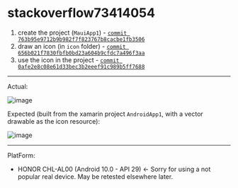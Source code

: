 # stackoverflow73414054

1. create the project (`MauiApp1`) - [`commit 763b95e9712b9b982f7f823767b8cacbe1fb3506`](https://github.com/yueyinqiu/stackoverflow73414054/commit/763b95e9712b9b982f7f823767b8cacbe1fb3506)
2. draw an icon (in `icon` folder) - [`commit 656b021f7830fbfb0bd23a604b9cfdc7a496f3aa`](https://github.com/yueyinqiu/stackoverflow73414054/commit/656b021f7830fbfb0bd23a604b9cfdc7a496f3aa)
3. use the icon in the project - [`commit 0afe2e8c08e61d33bec3b2eeef91c989b5ff7688`](https://github.com/yueyinqiu/stackoverflow73414054/commit/0afe2e8c08e61d33bec3b2eeef91c989b5ff7688)

---

Actual:

![image](https://user-images.githubusercontent.com/18749772/187069068-55e0a147-d96b-42ac-8bac-ec91b3a9bd24.png)

Expected (built from the xamarin project `AndroidApp1`, with a vector drawable as the icon resource):

![image](https://user-images.githubusercontent.com/18749772/187069054-409e6b92-742a-44ba-8bf3-1f4a947732b7.png)

---

PlatForm:

- HONOR CHL-AL00 (Android 10.0 - API 29) <- Sorry for using a not popular real device. May be retested elsewhere later.

